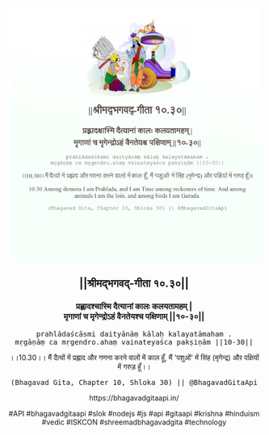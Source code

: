 <img src="../../asset/BG_10_30.png"/>
<center><h2>||श्रीमद्‍भगवद्‍-गीता १०.३०||</h2>
<h3>प्रह्लादश्चास्मि दैत्यानां कालः कलयतामहम् |<br/>मृगाणां च मृगेन्द्रोऽहं वैनतेयश्च पक्षिणाम् ||१०-३०||</h3>
<pre>prahlādaścāsmi daityānāṃ kālaḥ kalayatāmaham .<br/>mṛgāṇāṃ ca mṛgendro.ahaṃ vainateyaśca pakṣiṇām ||10-30||</pre>
<p>।।10.30।। मैं दैत्यों में प्रह्लाद और गणना करने वालों में काल हूँ, मैं 'पशुओं' में सिंह (मृगेन्द्र) और पक्षियों में गरुड़ हूँ।।</p>
<pre>(Bhagavad Gita, Chapter 10, Shloka 30) || @BhagavadGitaApi</pre><p>https://bhagavadgitaapi.in/</p><p>#API #bhagavadgitaapi #slok #nodejs #js #api #gitaapi #krishna #hinduism #vedic #ISKCON #shreemadbhagavadgita #technology</p></center>